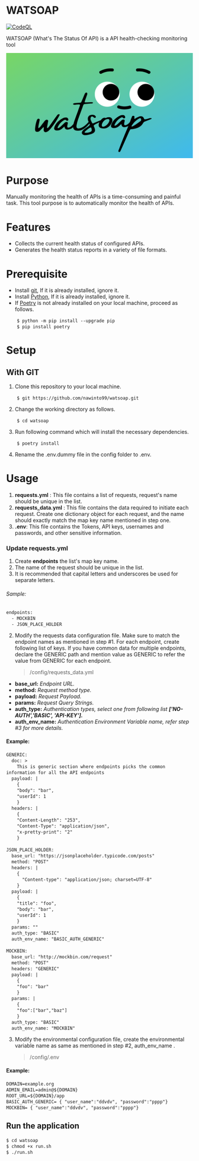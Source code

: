 # WATSOAP
[![CodeQL](https://github.com/nawinto99/gitoxy/actions/workflows/codeql-analysis.yml/badge.svg?branch=main)](https://github.com/nawinto99/gitoxy/actions/workflows/codeql-analysis.yml)


WATSOAP (What's The Status Of API) is a API health-checking monitoring tool

![gitoxy](./docs/assets/watsoap.png)


# Purpose
Manually monitoring the health of APIs is a time-consuming and painful task. This tool purpose is to automatically monitor the health of APIs.

# Features
- Collects the current health status of configured APIs.
- Generates the health status reports in a variety of file formats.

# Prerequisite

- Install [git](https://git-scm.com/), If it is already installed, ignore it.
- Install [Python](https://www.python.org/), If it is already installed, ignore it.
- If [Poetry](https://python-poetry.org/docs/) is not already installed on your local machine, proceed as follows.
```
    $ python -m pip install --upgrade pip
    $ pip install poetry
```

# Setup 

## With GIT

1. Clone this repository to your local machine.

```
    $ git https://github.com/nawinto99/watsoap.git
```

2. Change the working directory as follows.
```
    $ cd watsoap
```
3. Run following command which will install the necessary dependencies.

```
    $ poetry install
```
4. Rename the .env.dummy file in the config folder to .env.

# Usage
1. **requests.yml** : This file contains a list of requests, request's name should be unique in the list.
2. **requests_data.yml** : This file contains the data required to initiate each request. Create one dictionary object for each request, and the name should exactly match the map key name mentioned in step one.
3. **.env**: This file contains the Tokens, API keys, usernames and passwords, and other sensitive information.


### Update **requests.yml**
1. Create **endpoints** the list's map key name.
2. The name of the request should be unique in the list.
3. It is recommended that capital letters and underscores be used for separate letters.

###### Sample:

```
endpoints:
  - MOCKBIN
  - JSON_PLACE_HOLDER
```

2. Modify the requests data configuration file. Make sure to match the endpoint names as mentioned in step #1. For each endpoint, create following list of keys. If you have common data for multiple endpoints, declare the GENERIC path and mention value as GENERIC to refer the value from GENERIC for each endpoint.

   > /config/requests_data.yml

- **base_url:** _Endpoint URL._
- **method:** _Request method type._
- **payload:** _Request Payload._
- **params:** _Request Query Strings._
- **auth_type:** _Authentication types, select one from following list **['NO-AUTH','BASIC', 'API-KEY'].**_
- **auth_env_name:** _Authentication Environment Variable name, refer step #3 for more details._

#### Example:

```
GENERIC:
  doc: >
    This is generic section where endpoints picks the common information for all the API endpoints
  payload: |
    {
    "body": "bar",
    "userId": 1
    }
  headers: |
    {
    "Content-Length": "253",
    "Content-Type": "application/json",
    "x-pretty-print": "2"
    }

JSON_PLACE_HOLDER:
  base_url: "https://jsonplaceholder.typicode.com/posts"
  method: "POST"
  headers: |
    {
      "Content-type": "application/json; charset=UTF-8"
    }
  payload: |
    {
    "title": "foo",
    "body": "bar",
    "userId": 1
    }
  params: ""
  auth_type: "BASIC"
  auth_env_name: "BASIC_AUTH_GENERIC"

MOCKBIN:
  base_url: "http://mockbin.com/request"
  method: "POST"
  headers: "GENERIC"
  payload: |
    {
    "foo": "bar"
    }
  params: |
    {
    "foo":["bar","baz"]
    }
  auth_type: "BASIC"
  auth_env_name: "MOCKBIN"
```
3. Modify the environmental configuration file, create the environmental variable name as same as mentioned in step #2, auth_env_name .
    > /config/.env
    
#### Example:

```
DOMAIN=example.org
ADMIN_EMAIL=admin@${DOMAIN}
ROOT_URL=${DOMAIN}/app
BASIC_AUTH_GENERIC= { "user_name":"ddvdv", "password":"pppp"}
MOCKBIN= { "user_name":"ddvdv", "password":"pppp"}

```

## Run the application

```
$ cd watsoap
$ chmod +x run.sh
$ ./run.sh
```

